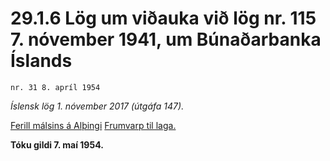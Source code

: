 # 29.1.6 Lög um viðauka við lög nr. 115 7. nóvember 1941, um Búnaðarbanka Íslands

`nr. 31 8. apríl 1954`

_Íslensk lög 1. nóvember 2017 (útgáfa 147)._

[Ferill málsins á Alþingi](https://www.althingi.is/thingstorf/thingmalalistar-eftir-thingum/ferill/?ltg=73&mnr=119)
[Frumvarp til laga.](https://www.althingi.is/altext/73/s/pdf/0256.pdf)

**Tóku gildi 7. maí 1954.**

